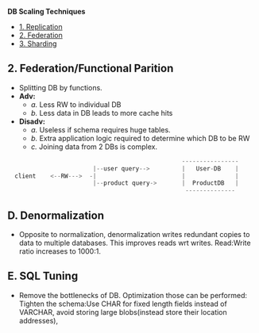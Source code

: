 **DB Scaling Techniques**
- [1. Replication](1.Replication)
- [2. Federation](#fed)
- [3. Sharding](Sharding)

<a name=fed></a>
## 2. Federation/Functional Parition
- Splitting DB by functions. 
- **Adv:** 
  - _a._ Less RW to individual DB    
  - _b._ Less data in DB leads to more cache hits
- **Disadv:** 
  - *a.* Useless if schema requires huge tables.
  - *b.* Extra application logic required to determine which DB to be RW
  - *c.* Joining data from 2 DBs is complex.
```c
                                                 ----------------
                        |--user query-->         |   User-DB    |
  client    <--RW--->  -|                        |              |
                        |--product query->       |  ProductDB   |
                                                  --------------
```                                                                                           

## D. Denormalization
- Opposite to normalization, denormalization writes redundant copies to data to multiple databases. This improves reads wrt writes. Read:Write ratio increases to 1000:1.

## E. SQL Tuning
- Remove the bottlenecks of DB. Optimization those can be performed: Tighten the schema:Use CHAR for fixed length fields instead of VARCHAR, avoid storing large blobs(instead store their location addresses), 
